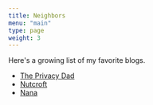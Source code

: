 ```yaml
---
title: Neighbors
menu: "main"
type: page
weight: 3
---
```


Here's a growing list of my favorite blogs.

- [The Privacy Dad](https://theprivacydad.com/)
- [Nutcroft](https://nutcroft.com/)
- [Nana](https://nana.bearblog.dev/)
